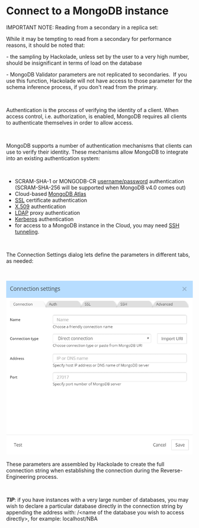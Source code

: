 # Connect to a MongoDB instance

IMPORTANT NOTE: Reading from a secondary in a replica set:

While it may be tempting to read from a secondary for performance reasons, it should be noted that:

\- the sampling by Hackolade, unless set by the user to a very high number, should be insignificant in terms of load on the database

\- MongoDB Validator parameters are not replicated to secondaries.&nbsp; If you use this function, Hackolade will not have access to those parameter for the schema inference process, if you don't read from the primary.

&nbsp;

Authentication is the process of verifying the identity of a client. When access control, i.e. authorization, is enabled, MongoDB requires all clients to authenticate themselves in order to allow access.

&nbsp;

MongoDB supports a number of authentication mechanisms that clients can use to verify their identity. These mechanisms allow MongoDB to integrate into an existing authentication system:

&nbsp;

* SCRAM-SHA-1 or MONGODB-CR [username/password](<Usernamepassword.md>) authentication (SCRAM-SHA-256 will be supported when MongoDB v4.0 comes out)
* Cloud-based [MongoDB Atlas](<MongoDBAtlas.md>)
* [SSL](<SSL.md>) certificate authentication
* [X.509](<X509.md>) authentication
* [LDAP](<LDAP.md>) proxy authentication
* [Kerberos](<Kerberos.md>) authentication
* for access to a MongoDB instance in the Cloud, you may need [SSH tunneling](<SSH.md>).

&nbsp;

The Connection Settings dialog lets define the parameters in different tabs, as needed: &nbsp;

&nbsp;

![Image](<lib/Rev-Eng%20Connection%20settings%20-%20Direct.png>)

These parameters are assembled by Hackolade to create the full connection string when establishing the connection during the Reverse-Engineering process.

&nbsp;

***TIP***: if you have instances with a very large number of databases, you may wish to declare a particular database directly in the connection string by appending the address with: /\<name of the database you wish to access directly\>, for example: localhost/NBA

